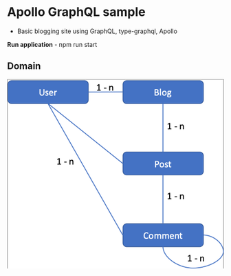 # Apollo GraphQL sample
- Basic blogging site using GraphQL, type-graphql, Apollo

**Run application** - npm run start

## Domain
![Domain](assets/domain.png)



